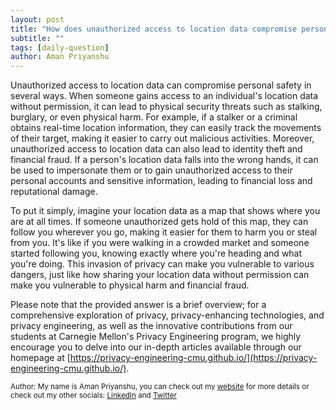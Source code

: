 ```yaml
---
layout: post
title: "How does unauthorized access to location data compromise personal safety?"
subtitle: ""
tags: [daily-question]
author: Aman Priyanshu
---
```


Unauthorized access to location data can compromise personal safety in several ways. When someone gains access to an individual's location data without permission, it can lead to physical security threats such as stalking, burglary, or even physical harm. For example, if a stalker or a criminal obtains real-time location information, they can easily track the movements of their target, making it easier to carry out malicious activities. Moreover, unauthorized access to location data can also lead to identity theft and financial fraud. If a person's location data falls into the wrong hands, it can be used to impersonate them or to gain unauthorized access to their personal accounts and sensitive information, leading to financial loss and reputational damage.

To put it simply, imagine your location data as a map that shows where you are at all times. If someone unauthorized gets hold of this map, they can follow you wherever you go, making it easier for them to harm you or steal from you. It's like if you were walking in a crowded market and someone started following you, knowing exactly where you're heading and what you're doing. This invasion of privacy can make you vulnerable to various dangers, just like how sharing your location data without permission can make you vulnerable to physical harm and financial fraud.

Please note that the provided answer is a brief overview; for a comprehensive exploration of privacy, privacy-enhancing technologies, and privacy engineering, as well as the innovative contributions from our students at Carnegie Mellon's Privacy Engineering program, we highly encourage you to delve into our in-depth articles available through our homepage at [https://privacy-engineering-cmu.github.io/](https://privacy-engineering-cmu.github.io/).

<small>Author: My name is Aman Priyanshu, you can check out my [website](https://amanpriyanshu.github.io/) for more details or check out my other socials: [LinkedIn](https://www.linkedin.com/in/aman-priyanshu/) and [Twitter](https://twitter.com/AmanPriyanshu6)</small>

